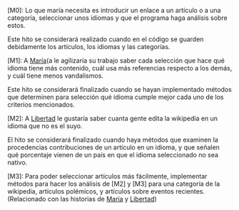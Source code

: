 [M0]: Lo que maría necesita es introducir un enlace a un artículo o a una categoría, seleccionar unos idiomas y que el programa haga análisis sobre estos.

Este hito se considerará realizado cuando en el código se guarden debidamente los artículos, los idiomas y las categorías.

[M1]: A [María](user-stories.md#HU001)(a le agilizaría su trabajo saber cada selección que hace qué idioma tiene más contenido, cuál usa más referencias respecto a los demás, y cuál tiene menos vandalismos.

Este hito se considerará finalizado cuando se hayan implementado métodos que determinen para selección qué idioma cumple mejor cada uno de los criterios mencionados.

[M2]: A [Libertad](user-stories.md#HU002) le gustaría saber cuanta gente edita la wikipedia en un idioma que no es el suyo.

El hito se considerará finalizado cuando haya métodos que examinen la procedencias contribuciones de un artículo en un idioma, y que señalen qué porcentaje vienen de un país en que el idioma seleccionado no sea nativo.

[M3]: Para poder seleccionar artículos más fácilmente, implementar métodos para hacer los análisis de [M2] y [M3] para una categoría de la wikipedia, artículos polémicos, y artículos sobre eventos recientes. (Relacionado con las historias de [María](user-stories.md#HU001) y [Libertad](user-stories.md#HU001))
